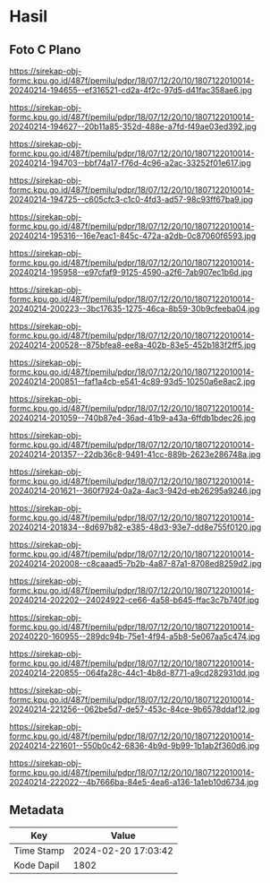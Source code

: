 # Hasil

## Foto C Plano

https://sirekap-obj-formc.kpu.go.id/487f/pemilu/pdpr/18/07/12/20/10/1807122010014-20240214-194655--ef316521-cd2a-4f2c-97d5-d41fac358ae6.jpg

https://sirekap-obj-formc.kpu.go.id/487f/pemilu/pdpr/18/07/12/20/10/1807122010014-20240214-194627--20b11a85-352d-488e-a7fd-f49ae03ed392.jpg

https://sirekap-obj-formc.kpu.go.id/487f/pemilu/pdpr/18/07/12/20/10/1807122010014-20240214-194703--bbf74a17-f76d-4c96-a2ac-33252f01e617.jpg

https://sirekap-obj-formc.kpu.go.id/487f/pemilu/pdpr/18/07/12/20/10/1807122010014-20240214-194725--c605cfc3-c1c0-4fd3-ad57-98c93ff67ba9.jpg

https://sirekap-obj-formc.kpu.go.id/487f/pemilu/pdpr/18/07/12/20/10/1807122010014-20240214-195316--16e7eac1-845c-472a-a2db-0c87060f6593.jpg

https://sirekap-obj-formc.kpu.go.id/487f/pemilu/pdpr/18/07/12/20/10/1807122010014-20240214-195958--e97cfaf9-9125-4590-a2f6-7ab907ec1b6d.jpg

https://sirekap-obj-formc.kpu.go.id/487f/pemilu/pdpr/18/07/12/20/10/1807122010014-20240214-200223--3bc17635-1275-46ca-8b59-30b9cfeeba04.jpg

https://sirekap-obj-formc.kpu.go.id/487f/pemilu/pdpr/18/07/12/20/10/1807122010014-20240214-200528--875bfea8-ee8a-402b-83e5-452b183f2ff5.jpg

https://sirekap-obj-formc.kpu.go.id/487f/pemilu/pdpr/18/07/12/20/10/1807122010014-20240214-200851--faf1a4cb-e541-4c89-93d5-10250a6e8ac2.jpg

https://sirekap-obj-formc.kpu.go.id/487f/pemilu/pdpr/18/07/12/20/10/1807122010014-20240214-201059--740b87e4-36ad-41b9-a43a-6ffdb1bdec26.jpg

https://sirekap-obj-formc.kpu.go.id/487f/pemilu/pdpr/18/07/12/20/10/1807122010014-20240214-201357--22db36c8-9491-41cc-889b-2623e286748a.jpg

https://sirekap-obj-formc.kpu.go.id/487f/pemilu/pdpr/18/07/12/20/10/1807122010014-20240214-201621--360f7924-0a2a-4ac3-942d-eb26295a9246.jpg

https://sirekap-obj-formc.kpu.go.id/487f/pemilu/pdpr/18/07/12/20/10/1807122010014-20240214-201834--8d697b82-e385-48d3-93e7-dd8e755f0120.jpg

https://sirekap-obj-formc.kpu.go.id/487f/pemilu/pdpr/18/07/12/20/10/1807122010014-20240214-202008--c8caaad5-7b2b-4a87-87a1-8708ed8259d2.jpg

https://sirekap-obj-formc.kpu.go.id/487f/pemilu/pdpr/18/07/12/20/10/1807122010014-20240214-202202--24024922-ce66-4a58-b645-ffac3c7b740f.jpg

https://sirekap-obj-formc.kpu.go.id/487f/pemilu/pdpr/18/07/12/20/10/1807122010014-20240220-160955--289dc94b-75e1-4f94-a5b8-5e067aa5c474.jpg

https://sirekap-obj-formc.kpu.go.id/487f/pemilu/pdpr/18/07/12/20/10/1807122010014-20240214-220855--064fa28c-44c1-4b8d-8771-a9cd282931dd.jpg

https://sirekap-obj-formc.kpu.go.id/487f/pemilu/pdpr/18/07/12/20/10/1807122010014-20240214-221256--062be5d7-de57-453c-84ce-9b6578ddaf12.jpg

https://sirekap-obj-formc.kpu.go.id/487f/pemilu/pdpr/18/07/12/20/10/1807122010014-20240214-221601--550b0c42-6836-4b9d-9b99-1b1ab2f360d6.jpg

https://sirekap-obj-formc.kpu.go.id/487f/pemilu/pdpr/18/07/12/20/10/1807122010014-20240214-222022--4b7666ba-84e5-4ea6-a136-1a1eb10d6734.jpg


## Metadata

| Key        | Value               |
| ---------- | ------------------- |
| Time Stamp | 2024-02-20 17:03:42 |
| Kode Dapil | 1802                |



